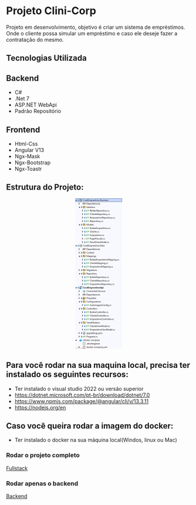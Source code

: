 # Projeto Clini-Corp
Projeto em desenvolvimento, objetivo é criar um sistema de empréstimos. Onde o cliente possa simular um empréstimo e caso ele deseje fazer a contratação do mesmo.

## Tecnologias Utilizada
## Backend
- C#
- .Net 7
- ASP.NET WebApi   
- Padrão Repositório
## Frontend
- Html-Css
- Angular V13
- Ngx-Mask
- Ngx-Bootstrap
- Ngx-Toastr

## Estrutura do Projeto:
<p align="center">
    <img alt="read before" src="https://github.com/pessanitalo/Assets/blob/main/Projeto1.png" />
</p>

## Para você rodar na sua maquina local, precisa ter instalado os seguintes recursos:
- Ter instalado o visual studio 2022 ou versão superior
- https://dotnet.microsoft.com/pt-br/download/dotnet/7.0
- https://www.npmjs.com/package/@angular/cli/v/13.3.11
- https://nodejs.org/en

## Caso você queira rodar a imagem do docker:
- Ter instalado o docker na sua máquina local(Windos, linux ou Mac)
### Rodar o projeto completo
[Fullstack](https://github.com/pessanitalo/Emprestimo/tree/main/Docker%20Fullstack)

### Rodar apenas o backend
[Backend](https://github.com/pessanitalo/Emprestimo/tree/main/Docker%20BackEnd)
